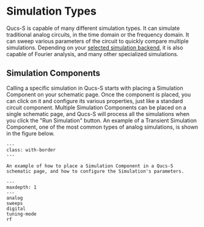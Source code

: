 # Simulation Types

Qucs-S is capable of many different simulation types. It can simulate traditional analog circuits, in the time domain or the frequency domain. It can sweep various parameters of the circuit to quickly compare multiple simulations. Depending on your [selected simulation backend](/overview/choosing-a-sim-backend), it is also capable of Fourier analysis, and many other specialized simulations.

## Simulation Components

Calling a specific simulation in Qucs-S starts with placing a Simulation Component on your schematic page. Once the component is placed, you can click on it and configure its various properties, just like a standard circuit component. Multiple Simulation Components can be placed on a single schematic page, and Qucs-S will process all the simulations when you click the "Run Simulation" button. An example of a Transient Simulation Component, one of the most common types of analog simulations, is shown in the figure below.

```{figure} /overview/images/simulation-component-example.drawio.png
---
class: with-border
---

An example of how to place a Simulation Component in a Qucs-S schematic page, and how to configure the Simulation's parameters.
```

```{toctree}
---
maxdepth: 1
---
analog
sweeps
digital
tuning-mode
rf
```